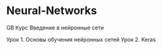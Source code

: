 # Neural-Networks
GB Курс Введение в нейронные сети

Урок 1. Основы обучения нейронных сетей
Урок 2. Keras

